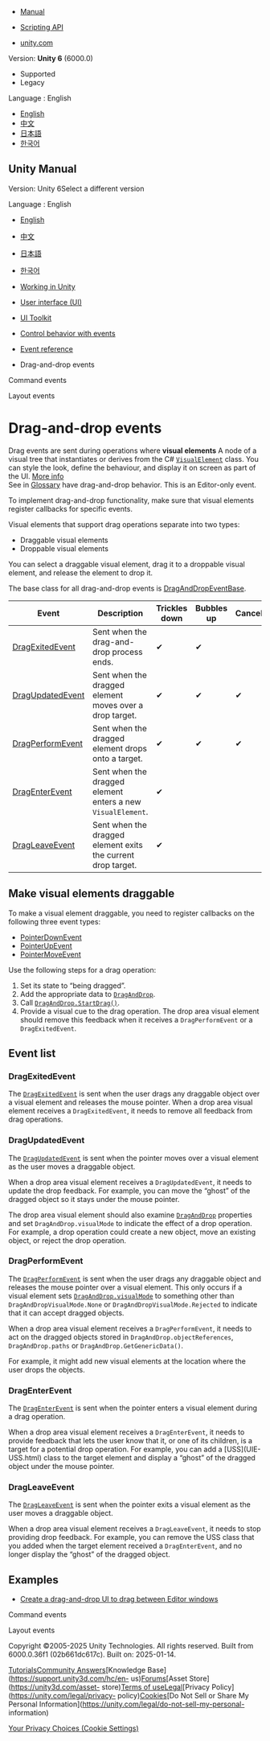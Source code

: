 [](https://docs.unity3d.com)

  * [Manual](../Manual/index.html)
  * [Scripting API](../ScriptReference/index.html)

  * [unity.com](https://unity.com/)

Version: **Unity 6** (6000.0)

  * Supported
  * Legacy

Language : English

  * [English](/Manual/UIE-Drag-Events.html)
  * [中文](/cn/current/Manual/UIE-Drag-Events.html)
  * [日本語](/ja/current/Manual/UIE-Drag-Events.html)
  * [한국어](/kr/current/Manual/UIE-Drag-Events.html)

[](https://docs.unity3d.com)

## Unity Manual

Version: Unity 6Select a different version

Language : English

  * [English](/Manual/UIE-Drag-Events.html)
  * [中文](/cn/current/Manual/UIE-Drag-Events.html)
  * [日本語](/ja/current/Manual/UIE-Drag-Events.html)
  * [한국어](/kr/current/Manual/UIE-Drag-Events.html)

  * [Working in Unity](working-in-unity.html)
  * [User interface (UI)](UIToolkits.html)
  * [UI Toolkit](UIElements.html)
  * [Control behavior with events](UIE-Events.html)
  * [Event reference](UIE-Events-Reference.html)
  * Drag-and-drop events

[](UIE-Command-Events.html)

Command events

[](UIE-Layout-Events.html)

Layout events

# Drag-and-drop events

Drag events are sent during operations where **visual elements** A node of a
visual tree that instantiates or derives from the C#
[`VisualElement`](../ScriptReference/UIElements.VisualElement.html) class. You
can style the look, define the behaviour, and display it on screen as part of
the UI. [More info](UIE-VisualTree.html)  
See in [Glossary](Glossary.html#Visualelement) have drag-and-drop behavior.
This is an Editor-only event.

To implement drag-and-drop functionality, make sure that visual elements
register callbacks for specific events.

Visual elements that support drag operations separate into two types:

  * Draggable visual elements
  * Droppable visual elements

You can select a draggable visual element, drag it to a droppable visual
element, and release the element to drop it.

The base class for all drag-and-drop events is
[DragAndDropEventBase](../ScriptReference/UIElements.DragAndDropEventBase_1.html).

**Event** | **Description** | **Trickles down** | **Bubbles up** | **Cancellable**  
---|---|---|---|---  
[DragExitedEvent](../ScriptReference/UIElements.DragExitedEvent.html) | Sent when the drag-and-drop process ends. | ✔ | ✔ |   
[DragUpdatedEvent](../ScriptReference/UIElements.DragUpdatedEvent.html) | Sent when the dragged element moves over a drop target. | ✔ | ✔ | ✔  
[DragPerformEvent](../ScriptReference/UIElements.DragPerformEvent.html) | Sent when the dragged element drops onto a target. | ✔ | ✔ | ✔  
[DragEnterEvent](../ScriptReference/UIElements.DragEnterEvent.html) | Sent when the dragged element enters a new `VisualElement`. | ✔ |  |   
[DragLeaveEvent](../ScriptReference/UIElements.DragLeaveEvent.html) | Sent when the dragged element exits the current drop target. | ✔ |  |   
  
## Make visual elements draggable

To make a visual element draggable, you need to register callbacks on the
following three event types:

  * [PointerDownEvent](../ScriptReference/UIElements.PointerDownEvent.html)
  * [PointerUpEvent](../ScriptReference/UIElements.PointerUpEvent.html)
  * [PointerMoveEvent](../ScriptReference/UIElements.PointerMoveEvent.html)

Use the following steps for a drag operation:

  1. Set its state to “being dragged”.
  2. Add the appropriate data to [`DragAndDrop`](../ScriptReference/DragAndDrop.html).
  3. Call [`DragAndDrop.StartDrag()`](../ScriptReference/DragAndDrop.StartDrag.html).
  4. Provide a visual cue to the drag operation. The drop area visual element should remove this feedback when it receives a `DragPerformEvent` or a `DragExitedEvent`.

## Event list

### DragExitedEvent

The [`DragExitedEvent`](../ScriptReference/UIElements.DragExitedEvent.html) is
sent when the user drags any draggable object over a visual element and
releases the mouse pointer. When a drop area visual element receives a
`DragExitedEvent`, it needs to remove all feedback from drag operations.

### DragUpdatedEvent

The [`DragUpdatedEvent`](../ScriptReference/UIElements.DragUpdatedEvent.html)
is sent when the pointer moves over a visual element as the user moves a
draggable object.

When a drop area visual element receives a `DragUpdatedEvent`, it needs to
update the drop feedback. For example, you can move the “ghost” of the dragged
object so it stays under the mouse pointer.

The drop area visual element should also examine
[`DragAndDrop`](../ScriptReference/DragAndDrop.html) properties and set
`DragAndDrop.visualMode` to indicate the effect of a drop operation. For
example, a drop operation could create a new object, move an existing object,
or reject the drop operation.

### DragPerformEvent

The [`DragPerformEvent`](../ScriptReference/UIElements.DragPerformEvent.html)
is sent when the user drags any draggable object and releases the mouse
pointer over a visual element. This only occurs if a visual element sets
[`DragAndDrop.visualMode`](../ScriptReference/DragAndDrop-visualMode.html) to
something other than `DragAndDropVisualMode.None` or
`DragAndDropVisualMode.Rejected` to indicate that it can accept dragged
objects.

When a drop area visual element receives a `DragPerformEvent`, it needs to act
on the dragged objects stored in `DragAndDrop.objectReferences`,
`DragAndDrop.paths` or `DragAndDrop.GetGenericData()`.

For example, it might add new visual elements at the location where the user
drops the objects.

### DragEnterEvent

The [`DragEnterEvent`](../ScriptReference/UIElements.DragEnterEvent.html) is
sent when the pointer enters a visual element during a drag operation.

When a drop area visual element receives a `DragEnterEvent`, it needs to
provide feedback that lets the user know that it, or one of its children, is a
target for a potential drop operation. For example, you can add a [USS](UIE-
USS.html) class to the target element and display a “ghost” of the dragged
object under the mouse pointer.

### DragLeaveEvent

The [`DragLeaveEvent`](../ScriptReference/UIElements.DragLeaveEvent.html) is
sent when the pointer exits a visual element as the user moves a draggable
object.

When a drop area visual element receives a `DragLeaveEvent`, it needs to stop
providing drop feedback. For example, you can remove the USS class that you
added when the target element received a `DragEnterEvent`, and no longer
display the “ghost” of the dragged object.

## Examples

  * [Create a drag-and-drop UI to drag between Editor windows](UIE-drag-across-windows.html)

[](UIE-Command-Events.html)

Command events

[](UIE-Layout-Events.html)

Layout events

Copyright ©2005-2025 Unity Technologies. All rights reserved. Built from
6000.0.36f1 (02b661dc617c). Built on: 2025-01-14.

[Tutorials](https://learn.unity.com/)[Community
Answers](https://answers.unity3d.com)[Knowledge
Base](https://support.unity3d.com/hc/en-
us)[Forums](https://forum.unity3d.com)[Asset Store](https://unity3d.com/asset-
store)[Terms of
use](https://docs.unity3d.com/Manual/TermsOfUse.html)[Legal](https://unity.com/legal)[Privacy
Policy](https://unity.com/legal/privacy-
policy)[Cookies](https://unity.com/legal/cookie-policy)[Do Not Sell or Share
My Personal Information](https://unity.com/legal/do-not-sell-my-personal-
information)

[Your Privacy Choices (Cookie Settings)](javascript:void\(0\);)

